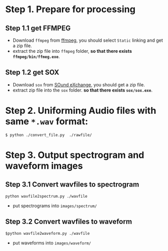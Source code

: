 # Step 1. Prepare for processing
## Step 1.1 get FFMPEG
* Download `ffmpeg` from [ffmpeg](http://ffmpeg.zeranoe.com/builds/), you should select `Static` linking and get a zip file.
* extract the zip file into `ffmpeg` folder, __so that there exists `ffmpeg/bin/ffmeg.exe`__.

## Step 1.2 get SOX
* Download `sox` from [SOund eXchange](https://sourceforge.net/projects/sox/files/sox/14.4.2/), you should get a zip file.
* extract zip file into the `sox` folder. __so that there exists `sox/sox.exe`__.


# Step 2. Uniforming Audio files with same `*.wav` format: 
`$ python ./convert_file.py  ./rawfile/`


# Step 3. Output spectrogram and waveform images 

## Step 3.1 Convert wavfiles to spectrogram 

`python wavfile2spectrum.py ./wavfile`

* put spectrograms into `images/spectrum/`

## Step 3.2 Convert wavfiles to waveform 

`$python wavfile2waveform.py ./wavfile`

* put waveforms into `images/waveform/`




